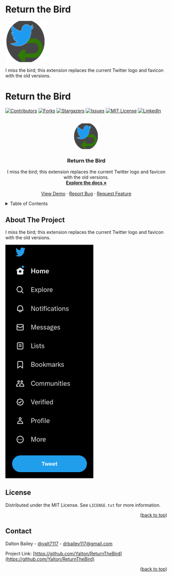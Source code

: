 # Return the Bird

![Berd](images/icon_128.png)

I miss the bird; this extension replaces the current Twitter logo and favicon with the old versions.

# Return the Bird

<a name="readme-top"></a>

[![Contributors][contributors-shield]][contributors-url]
[![Forks][forks-shield]][forks-url]
[![Stargazers][stars-shield]][stars-url]
[![Issues][issues-shield]][issues-url]
[![MIT License][license-shield]][license-url]
[![LinkedIn][linkedin-shield]][linkedin-url]

<br />
<div align="center">
  <a href="https://github.com/Yalton/ReturnTheBird">
    <img src="images/icon_128.png" alt="Logo" width="80" height="80">
  </a>
  <h3 align="center">Return the Bird</h3>
  <p align="center">
    I miss the bird; this extension replaces the current Twitter logo and favicon with the old versions.
    <br />
    <a href="https://github.com/Yalton/ReturnTheBird"><strong>Explore the docs »</strong></a>
    <br />
    <br />
    <a href="https://github.com/Yalton/ReturnTheBird">View Demo</a>
    ·
    <a href="https://github.com/Yalton/ReturnTheBird/issues">Report Bug</a>
    ·
    <a href="https://github.com/Yalton/ReturnTheBird/issues">Request Feature</a>
  </p>
</div>
<details>
  <summary>Table of Contents</summary>
  <ol>
    <li>
      <a href="#about-the-project">About The Project</a>
      <ul>
        <li><a href="#built-with">Built With</a></li>
      </ul>
    </li>
    <li>
      <a href="#getting-started">Getting Started</a>
      <ul>
        <li><a href="#prerequisites">Prerequisites</a></li>
        <li><a href="#installation">Installation</a></li>
      </ul>
    </li>
    <li><a href="#license">License</a></li>
    <li><a href="#contact">Contact</a></li>
  </ol>
</details>

## About The Project

I miss the bird; this extension replaces the current Twitter logo and favicon with the old versions.

![Berd](images/twitter_sidenav.png)

<!-- LICENSE -->

## License

Distributed under the MIT License. See `LICENSE.txt` for more information.

<p align="right">(<a href="#readme-top">back to top</a>)</p>

<!-- CONTACT -->

## Contact

Dalton Bailey - [@yalt7117](https://twitter.com/yalt7117) - drbailey117@gmail.com

Project Link: [https://github.com/Yalton/ReturnTheBird](https://github.com/Yalton/ReturnTheBird)

<p align="right">(<a href="#readme-top">back to top</a>)</p>

<!-- MARKDOWN LINKS & IMAGES -->
<!-- https://www.markdownguide.org/basic-syntax/#reference-style-links -->

[python-badge]: https://img.shields.io/badge/Python-3776AB?style=for-the-badge&logo=python&logoColor=white
[python-url]: https://www.python.org
[contributors-shield]: https://img.shields.io/github/contributors/Yalton/ReturnTheBird.svg?style=for-the-badge
[contributors-url]: https://github.com/Yalton/ReturnTheBird/graphs/contributors
[forks-shield]: https://img.shields.io/github/forks/Yalton/ReturnTheBird.svg?style=for-the-badge
[forks-url]: https://github.com/Yalton/ReturnTheBird/network/members
[stars-shield]: https://img.shields.io/github/stars/Yalton/ReturnTheBird.svg?style=for-the-badge
[stars-url]: https://github.com/Yalton/ReturnTheBird/stargazers
[issues-shield]: https://img.shields.io/github/issues/Yalton/ReturnTheBird.svg?style=for-the-badge
[issues-url]: https://github.com/Yalton/ReturnTheBird/issues
[license-shield]: https://img.shields.io/github/license/Yalton/ReturnTheBird.svg?style=for-the-badge
[license-url]: https://github.com/Yalton/ReturnTheBird/blob/master/LICENSE.txt
[linkedin-shield]: https://img.shields.io/badge/-LinkedIn-black.svg?style=for-the-badge&logo=linkedin&colorB=555
[linkedin-url]: https://linkedin.com/in/dalton-r-bailey
[product-screenshot]: images/screenshot.png
[Next.js]: https://img.shields.io/badge/next.js-000000?style=for-the-badge&logo=nextdotjs&logoColor=white
[Next-url]: https://nextjs.org/
[React.js]: https://img.shields.io/badge/React-20232A?style=for-the-badge&logo=react&logoColor=61DAFB
[React-url]: https://reactjs.org/
[Vue.js]: https://img.shields.io/badge/Vue.js-35495E?style=for-the-badge&logo=vuedotjs&logoColor=4FC08D
[Vue-url]: https://vuejs.org/
[Angular.io]: https://img.shields.io/badge/Angular-DD0031?style=for-the-badge&logo=angular&logoColor=white
[Angular-url]: https://angular.io/
[Svelte.dev]: https://img.shields.io/badge/Svelte-4A4A55?style=for-the-badge&logo=svelte&logoColor=FF3E00
[Svelte-url]: https://svelte.dev/
[Laravel.com]: https://img.shields.io/badge/Laravel-FF2D20?style=for-the-badge&logo=laravel&logoColor=white
[Laravel-url]: https://laravel.com
[Bootstrap.com]: https://img.shields.io/badge/Bootstrap-563D7C?style=for-the-badge&logo=bootstrap&logoColor=white
[Bootstrap-url]: https://getbootstrap.com
[JQuery.com]: https://img.shields.io/badge/jQuery-0769AD?style=for-the-badge&logo=jquery&logoColor=white
[JQuery-url]: https://jquery.com
